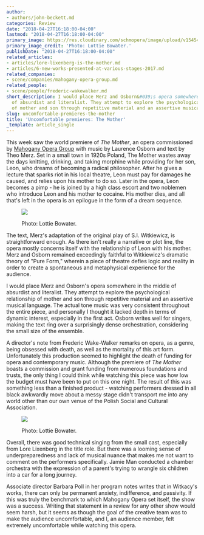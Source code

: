 ```yaml
---
author:
- authors/john-beckett.md
categories: Review
date: "2018-04-27T16:18:00-04:00"
lastmod: "2018-04-27T16:18:00-04:00"
primary_image: https://res.cloudinary.com/schmopera/image/upload/v1545409169/media/webhook-uploads/1524859651430/sqRebeccaB.jpg.jpg
primary_image_credit: 'Photo: Lottie Bowater.'
publishDate: "2018-04-27T16:18:00-04:00"
related_articles:
- articles/lore-lixenberg-is-the-mother.md
- articles/6-new-works-presented-at-various-stages-2017.md
related_companies:
- scene/companies/mahogany-opera-group.md
related_people:
- scene/people/frederic-wakewalker.md
short_description: I would place Merz and Osborn&#039;s opera somewhere in the middle
  of absurdist and literalist. They attempt to explore the psychological relationship
  of mother and son through repetitive material and an assertive musical language.
slug: uncomfortable-premieres-the-mother
title: 'Uncomfortable premieres: The Mother'
_template: article_single
---
```


This week saw the world premiere of *The Mother*, an opera commissioned by [Mahogany Opera Group](/scene/people/mahogany-opera-group/) with music by Laurence Osborn and text by Theo Merz. Set in a small town in 1920s Poland, The Mother wastes away the days knitting, drinking, and taking morphine while providing for her son, Leon, who dreams of becoming a radical philosopher. After he gives a lecture that sparks riot in his local theatre, Leon must pay for damages he caused, and relies upon his mother to do so. Later in the opera, Leon becomes a pimp - he is joined by a high class escort and two noblemen who introduce Leon and his mother to cocaine. His mother dies, and all that's left in the opera is an epilogue in the form of a dream sequence.

<figure data-type="image">

![](https://res.cloudinary.com/schmopera/image/upload/v1545409169/media/webhook-uploads/1524860281835/GasmaskA.jpg.jpg)

<figcaption>Photo: Lottie Bowater.</figcaption>
</figure>

The text, Merz's adaptation of the original play of S.I. Witkiewicz, is straightforward enough. As there isn't really a narrative or plot line, the opera mostly concerns itself with the relationship of Leon with his mother. Merz and Osborn remained exceedingly faithful to Witkiewicz's dramatic theory of "Pure Form," wherein a piece of theatre defies logic and reality in order to create a spontaneous and metaphysical experience for the audience.

I would place Merz and Osborn's opera somewhere in the middle of absurdist and literalist. They attempt to explore the psychological relationship of mother and son through repetitive material and an assertive musical language. The actual tone music was very consistent throughout the entire piece, and personally I thought it lacked depth in terms of dynamic interest, especially in the first act. Osborn writes well for singers, making the text ring over a surprisingly dense orchestration, considering the small size of the ensemble.

A director's note from Frederic Wake-Walker remarks on opera, as a genre, being obsessed with death, as well as the mortality of this art form. Unfortunately this production seemed to highlight the death of funding for opera and contemporary music. Although the premiere of *The Mother* boasts a commission and grant funding from numerous foundations and trusts, the only thing I could think while watching this piece was how low the budget must have been to put on this one night. The result of this was something less than a finished product - watching performers dressed in all black awkwardly move about a messy stage didn't transport me into any world other than our own venue of the Polish Social and Cultural Association.

<figure data-type="image">

![](https://res.cloudinary.com/schmopera/image/upload/v1545409169/media/webhook-uploads/1524860288749/woolA.jpg.jpg)

<figcaption>Photo: Lottie Bowater.</figcaption>
</figure>

Overall, there was good technical singing from the small cast, especially from Lore Lixenberg in the title role. But there was a looming sense of underpreparedness and lack of musical nuance that makes me not want to comment on the performers specifically. Jamie Man conducted a chamber orchestra with the expression of a parent's trying to wrangle six children into a car for a long journey.

Associate director Barbara Poll in her program notes writes that in Witkacy's works, there can only be permanent anxiety, indifference, and passivity. If this was truly the benchmark to which Mahogany Opera set itself, the show was a success. Writing that statement in a review for any other show would seem harsh, but it seems as though the goal of the creative team was to make the audience uncomfortable, and I, an audience member, felt extremely uncomfortable while watching this opera.
